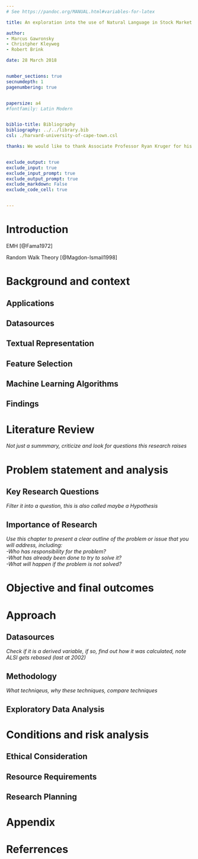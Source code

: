 ```yaml
---
# See https://pandoc.org/MANUAL.html#variables-for-latex

title: An exploration into the use of Natural Language in Stock Market Prediction

author:
- Marcus Gawronsky
- Christpher Kleyweg
- Robert Brink

date: 28 March 2018


number_sections: true
secnumdepth: 1
pagenumbering: true


papersize: a4
#fontfamily: Latin Modern


biblio-title: Bibliography   
bibliography: ../../library.bib
csl: ./harvard-university-of-cape-town.csl

thanks: We would like to thank Associate Professor Ryan Kruger for his gratious support.  


exclude_output: true
exclude_input: true
exclude_input_prompt: true
exclude_output_prompt: true
exclude_markdown: False
exclude_code_cell: true


---
```

# Introduction
EMH [@Fama1972]

Random Walk Theory [@Magdon-Ismail1998]



# Background and context



## Applications

## Datasources

## Textual Representation

## Feature Selection

## Machine Learning Algorithms

## Findings



# Literature Review

_Not just a summmary, criticize and look for questions this research raises_

# Problem statement and analysis

## Key Research Questions

_Filter it into a question, this is also called maybe a Hypothesis_

## Importance of Research

_Use this chapter to present a clear outline of the problem or issue that you will address, including:_  
_-Who has responsibility for the problem?_  
_-What has already been done to try to solve it?_  
_-What will happen if the problem is not solved?_  

# Objective and final outcomes



# Approach

## Datasources

_Check if it is a derived variable, if so, find out how it was calculated, note ALSI gets rebased (last at 2002)_

## Methodology

_What techniqeus, why these techniques, compare techniques_

## Exploratory Data Analysis



# Conditions and risk analysis

## Ethical Consideration

## Resource Requirements

## Research Planning



# Appendix





# Referrences
